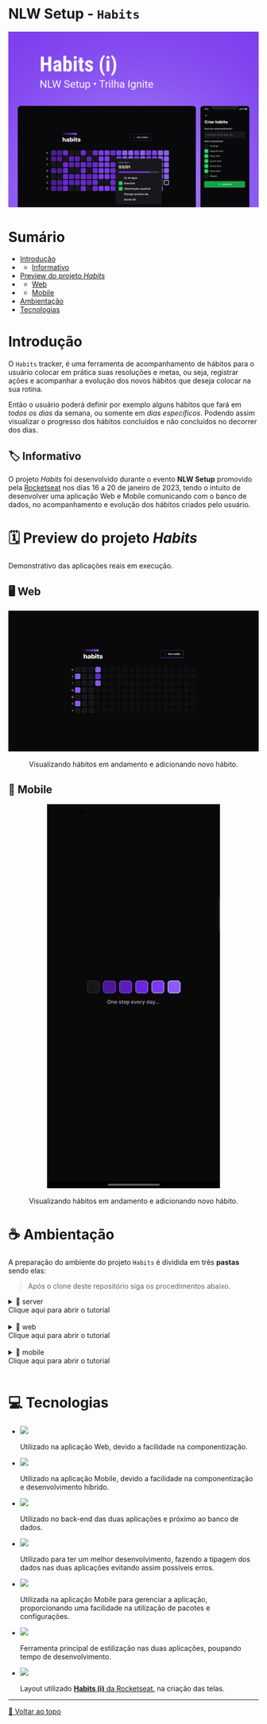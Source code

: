 # NLW Setup - `Habits`
<div align="center">
    <img src="src/images/NLWSetupWallpaper.jpg"  alt="Poster NLW Setup One step every day">
</div>

# Sumário <br id="topo">
- [Introdução](#introducao)
- - [Informativo](#informativo)
- [Preview do projeto *Habits*](#preview)
- - [Web](#web)
- - [Mobile](#hmobile)
- [Ambientação](#ambientacao)
- [Tecnologias](#tecnologias)

# Introdução <a name="introducao"></a>

O `Habits` tracker, é uma ferramenta de acompanhamento de hábitos para o usuário colocar em prática suas resoluções e metas, ou seja, registrar ações e acompanhar a evolução dos novos hábitos que deseja colocar na sua rotina.

Então o usuário poderá definir por exemplo alguns hábitos que fará em *todos os dias* da semana, ou somente em *dias específicos*. Podendo assim visualizar o progresso dos hábitos concluídos e não concluídos no decorrer dos dias.

## 🏷️ Informativo <a name="informativo"></a>

O projeto *Habits* foi desenvolvido durante o evento **NLW Setup** promovido pela <a href="https://www.rocketseat.com.br/">Rocketseat</a> nos dias 16 a 20 de janeiro de 2023, tendo o intuito de desenvolver uma aplicação Web e Mobile comunicando com o banco de dados, no acompanhamento e evolução dos hábitos criados pelo usuário.

# 🗓️ Preview do projeto *Habits* <a name="preview"></a>

Demonstrativo das aplicações reais em execução.
## 🖥️ Web <a name="web"></a>
<div align="center">
    <img src="src/images/NLWSetupWebPreview.gif"  alt="Gif Preview da aplicação Web">
    <p>Visualizando hábitos em andamento e adicionando novo hábito.</p>
</div>

## 📱 Mobile <a name="mobile"></a>
<div align="center">
    <img src="src/images/NLWSetupMobilePreview.gif"  alt="Gif Preview da aplicação Mobile">
    <p>Visualizando hábitos em andamento e adicionando novo hábito.</p>
</div>

# ☕ Ambientação  <a name="ambientacao"></a>

A preparação do ambiente do projeto `Habits` é dividida em três **pastas** sendo elas:
> Após o clone deste repositório siga os procedimentos abaixo.

<details>
<summary>📂 server<br>Clique aqui para abrir o tutorial</summary>

1. Acesse a pasta **server** para executar os comandos e efetue a instalação das dependências no terminal da pasta digitando:
```console
npm install
```
2. Após a instalação das dependências é possível iniciar o servidor, digitando no terminal:
```console
npm run dev
```
3. Para visualizar o banco de dados atual, abra um _segundo terminal_ acessando também a pasta server enquanto a aplicação do servidor continua rodando no primeiro terminal, digitando no segundo terminal:
> Nota: Para visualizar o banco de dados é necessário que o servidor continue rodando.
```console
npx prisma studio
```

</details>
<br>

<details>
<summary>📂 web<br>Clique aqui para abrir o tutorial</summary>

1. Acesse a pasta **web** para executar os comandos e efetue a instalação das dependências no terminal da pasta digitando:
```console
npm install
```
2. Após a instalação das dependências, é possível iniciar a aplicação Web digitando no terminal:
> Nota: Para visualizar a aplicação Web com os "dados" do banco de dados, é necessário que um terminal ainda esteja rodando o servidor.
```console
npm run dev
```
3. Abra o navegador, a aplicação Web estará rodando em:
```console
http://localhost:5173/
```

</details>
<br>

<details>
<summary>📂 mobile<br>Clique aqui para abrir o tutorial</summary>

1. Acesse a pasta **mobile** para executar os comandos e efetue a instalação das dependências no terminal da pasta digitando:
```console
npm install
```
2. Após a instalação das dependências, é possível iniciar a aplicação Mobile digitando no terminal:
> Nota: Para visualizar a aplicação Mobile com os "dados" do banco de dados, é necessário que um terminal ainda esteja rodando o servidor.
```console
npm start
```
> Note: Você deverá editar o arquivo .env.example renomeando para .env e alterar o conteúdo dele informando o ip onde o expo está rodando sua aplicação.

3. Caso você faça muitas alterações, onde é necessário esvaziar o cache atual do build faça:
> Nota: Este comando irá esvaziar o cache atual, após isto você poderá executar as próximas vezes com `npm start`.
```console
npm run clear
```

</details>
<br>

# 💻 Tecnologias <a name="tecnologias"></a> 

- [![](https://img.shields.io/badge/React-20232A?style=for-the-badge&logo=react&logoColor=61DAFB)](https://reactjs.org/)

    Utilizado na aplicação Web, devido a facilidade na componentização.

- [![](https://img.shields.io/badge/%20-React%20Native-20232A?style=for-the-badge&logo=react&logoColor=61DAFB)](https://reactnative.dev/)

    Utilizado na aplicação Mobile, devido a facilidade na componentização e desenvolvimento híbrido.

- [![](https://img.shields.io/badge/%20-Node.JS-43853D?style=for-the-badge&logo=node.js&logoColor=white)](https://nodejs.org/en/)

    Utilizado no back-end das duas aplicações e próximo ao banco de dados. 

- [![](https://img.shields.io/badge/TypeScript-007ACC?style=for-the-badge&logo=typescript&logoColor=white)](https://www.typescriptlang.org/)

    Utilizado para ter um melhor desenvolvimento, fazendo a tipagem dos dados nas duas aplicações evitando assim possíveis erros.

- [![](https://img.shields.io/badge/%20-Expo-FFFFFF?style=for-the-badge&logo=expo&logoColor=black)](https://expo.dev/)

    Utilizada na aplicação Mobile para gerenciar a aplicação, proporcionando uma facilidade na utilização de pacotes e configurações.

- [![](https://img.shields.io/badge/Tailwind_CSS-38B2AC?style=for-the-badge&logo=tailwind-css&logoColor=white)](https://www.typescriptlang.org/)

    Ferramenta principal de estilização nas duas aplicações, poupando tempo de desenvolvimento. 

- [![](https://img.shields.io/badge/Figma-F24E1E?style=for-the-badge&logo=figma&logoColor=white)](https://www.figma.com/)

    Layout utilizado <a href="https://www.figma.com/community/file/1195326661124171197">**Habits (i)** da Rocketseat.</a> na criação das telas.

<hr>

[🔼 Voltar ao topo](#topo)
